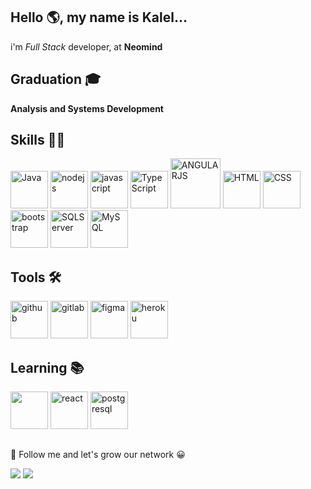 ## Hello 🌎, my name is Kalel...

<p align="left">
  i'm <i>Full Stack</i> developer, at <strong>Neomind</strong>
 </p>

## Graduation 🎓
<strong> Analysis and Systems Development</strong>

## Skills 🐱‍👤

<p>
<img alt="Java" width="60" src="https://cdn.jsdelivr.net/gh/devicons/devicon/icons/java/java-original-wordmark.svg"/>
<img src="https://cdn.jsdelivr.net/gh/devicons/devicon/icons/nodejs/nodejs-original.svg" alt="nodejs" width="60" />
<img src="https://cdn.jsdelivr.net/gh/devicons/devicon/icons/javascript/javascript-original.svg" alt="javascript" width="60" />
<img alt="TypeScript" width="60" src="https://cdn.jsdelivr.net/gh/devicons/devicon/icons/typescript/typescript-original.svg"/>
<img alt="ANGULARJS" width="80" src="https://cdn.jsdelivr.net/gh/devicons/devicon/icons/angularjs/angularjs-original-wordmark.svg" />
<img alt="HTML" width="60" src="https://cdn.jsdelivr.net/gh/devicons/devicon/icons/html5/html5-original-wordmark.svg" />
<img alt="CSS" width="60" src="https://cdn.jsdelivr.net/gh/devicons/devicon/icons/css3/css3-original-wordmark.svg" />
<img src="https://cdn.jsdelivr.net/gh/devicons/devicon/icons/bootstrap/bootstrap-plain.svg" alt="bootstrap" width="60" />
<img alt="SQLServer" src="https://cdn.jsdelivr.net/gh/devicons/devicon/icons/microsoftsqlserver/microsoftsqlserver-plain-wordmark.svg" width="60" />
<img alt="MySQL" src="https://cdn.jsdelivr.net/gh/devicons/devicon/icons/mysql/mysql-original-wordmark.svg" width="60"  />
</p>
  
## Tools 🛠️

<p>
<img src="https://cdn.jsdelivr.net/gh/devicons/devicon/icons/github/github-original-wordmark.svg" alt="github" width="60" />
<img src="https://cdn.jsdelivr.net/gh/devicons/devicon/icons/gitlab/gitlab-original-wordmark.svg" alt="gitlab" width="60" />
<img src="https://cdn.jsdelivr.net/gh/devicons/devicon/icons/figma/figma-original.svg" alt="figma" width="60" />
<img src="https://cdn.jsdelivr.net/gh/devicons/devicon/icons/heroku/heroku-original-wordmark.svg" alt="heroku" width="60" />
</p>

## Learning 📚

<p>
<img src="https://cdn.jsdelivr.net/gh/devicons/devicon/icons/spring/spring-original-wordmark.svg" alt"spring-boot" width="60">
 <img src="https://cdn.jsdelivr.net/gh/devicons/devicon/icons/react/react-original-wordmark.svg" alt="react" width="60" />
 <img src="https://cdn.jsdelivr.net/gh/devicons/devicon/icons/postgresql/postgresql-plain-wordmark.svg" alt="postgresql" width="60" />
</p>
 
## 
<p align="left">
  💌 Follow me and let's grow our network 😀
</p>
<p align="left">

<a href="https://www.instagram.com/kalelfleith/" alt="Instagram">
  <img src="https://img.shields.io/badge/-Instagram-DF0174?style=for-the-badge&logo=instagram&logoColor=white&link=https://www.instagram.com/iuricoding/"/></a>

<a href="https://www.linkedin.com/in/kalel-fleith-perfil/" alt="Linkedin">
  <img src="https://img.shields.io/badge/-Linkedin-0e76a8?style=for-the-badge&logo=Linkedin&logoColor=white&link=https://www.linkedin.com/in/iuricode" /></a>
  
</p>
